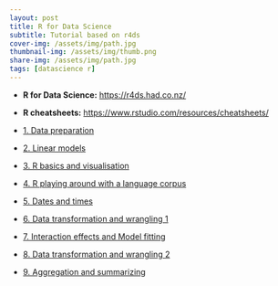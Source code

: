 ```yaml
---
layout: post
title: R for Data Science
subtitle: Tutorial based on r4ds
cover-img: /assets/img/path.jpg
thumbnail-img: /assets/img/thumb.png
share-img: /assets/img/path.jpg
tags: [datascience r]
---
```


- **R for Data Science:** <https://r4ds.had.co.nz/>
- **R cheatsheets:** <https://www.rstudio.com/resources/cheatsheets/>

- [1. Data preparation](_pages/1blog.md)
- [2. Linear models](_pages/2blog.html)
- [3. R basics and visualisation](_pages/3blog.md)
- [4. R playing around with a language corpus](_pages/4blog.md)
- [5. Dates and times](_pages/5blog.html)
- [6. Data transformation and wrangling 1](_pages/6blog.md)
- [7. Interaction effects and Model fitting](_pages/7blog.md)
- [8. Data transformation and wrangling 2](_pages/8blog.md)
- [9. Aggregation and summarizing](_pages/9blog.md)